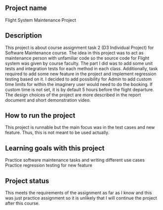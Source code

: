 ## Project name 
Flight System Maintenance Project
## Description
This project is about course assignment task 2 (D3 Individual Project) for Software Maintenance course. The idea in this project was to act as maintenance person with unfamiliar code so the source code for Flight system was given by course faculty.
The part I did was to add some unit tests and integration tests for each method in each class. Additionally, task required to add some new feature in the project and implement regression testing based on it. I decided to add possibility for Admin 
to add custom time limits for within the imaginery user would need to do the booking. If custom time is not set, it is by default 5 hours before the flight departure. The design choices of the project are more described in the report document and 
short demonstration video.
## How to run the project
This project is runnable but the main focus was in the test cases and new feature. Thus, this is not meant to be used actually.
## Learning goals with this project
Practice software maintenance tasks and writing different use cases
Practice regression testing for new feature
## Project status
This meets the requirements of the assignment as far as I know and this was just practice assignment so it is unlikely that I will continue the project after this course.
